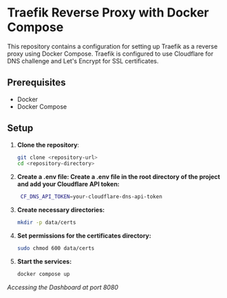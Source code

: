 # Traefik Reverse Proxy with Docker Compose

This repository contains a configuration for setting up Traefik as a reverse proxy using Docker Compose. Traefik is configured to use Cloudflare for DNS challenge and Let's Encrypt for SSL certificates.

## Prerequisites

- Docker
- Docker Compose

## Setup

1. **Clone the repository**:
   ```sh
   git clone <repository-url>
   cd <repository-directory>
   ```
2. **Create a .env file: Create a .env file in the root directory of the project and add your Cloudflare API token:**
     ```sh
      CF_DNS_API_TOKEN=your-cloudflare-dns-api-token
     ```
3. **Create necessary directories:**
   ```sh
   mkdir -p data/certs
   ```

4. **Set permissions for the certificates directory:**

    ```sh
    sudo chmod 600 data/certs
    ```
5. **Start the services:**
    ```sh
    docker compose up 
    ```

_Accessing the Dashboard at port 8080_
